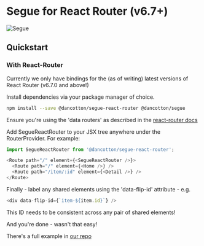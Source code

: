 # Segue for React Router (v6.7+)

![Segue](https://user-images.githubusercontent.com/21035486/216847115-d709992f-33a9-4e8e-a5e2-e15e551c29e9.gif)


## Quickstart

### With React-Router

Currently we only have bindings for the (as of writing) latest versions of React Router (v6.7.0 and above!)

Install dependencies via your package manager of choice.
```bash
npm install --save @dancotton/segue-react-router @dancotton/segue
```

Ensure you're using the 'data routers' as described in the [react-router docs](https://reactrouter.com/en/main/routers/create-browser-router#createbrowserrouter)

Add SegueReactRouter to your JSX tree anywhere under the RouterProvider. For example:
```javascript
import SegueReactRouter from '@dancotton/segue-react-router';

<Route path="/" element={<SegueReactRouter />}>
  <Route path="/" element={<Home />} />
  <Route path="/item/:id" element={<Detail />} />
</Route>
```

Finally - label any shared elements using the 'data-flip-id' attribute - e.g. 
```javascript
<div data-flip-id={`item-${item.id}`} />
```

This ID needs to be consistent across any pair of shared elements!

And you're done - wasn't that easy!

There's a full example in [our repo](https://github.com/daniel-cotton/segue/tree/live/packages/examples/react-segue-example)